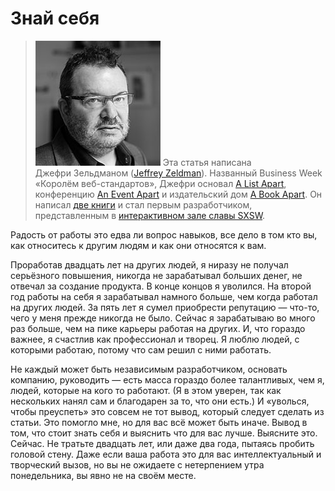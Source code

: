 # Знай себя

> ![Фотография][Джефри Зельдман]
> Эта статья написана Джефри Зельдманом ([Jeffrey Zeldman][2]). Названный Business Week «Королём веб-стандартов», Джефри основал [A List Apart][3], конференцию [An Event Apart][4] и издательский дом [A Book Apart][5]. Он написал [две книги][6] и стал первым разработчиком, представленным в [интерактивном зале славы SXSW][7]. 

Радость от работы это едва ли вопрос навыков, все дело в том кто вы, как относитесь к другим людям и как они относятся к вам.

Проработав двадцать лет на других людей, я ниразу не получал серьёзного повышения, никогда не зарабатывал больших денег, не отвечал за создание продукта. В конце концов я уволился. На второй год работы на себя я зарабатывал намного больше, чем когда работал на других людей. За пять лет я сумел приобрести репутацию — что-то, чего у меня прежде никогда не было. Сейчас я зарабатываю во много раз больше, чем на пике карьеры работая на других. И, что гораздо важнее, я счастлив как профессионал и творец. Я люблю людей, с которыми работаю, потому что сам решил с ними работать.

Не каждый может быть независимым разработчиком, основать компанию, руководить — есть масса гораздо более талантливых, чем я, людей, которые на кого то работают. (Я в этом уверен, так как нескольких нанял сам и благодарен за то, что они есть.) И «уволься, чтобы преуспеть» это совсем не тот вывод, который следует сделать из статьи. Это помогло мне, но для вас всё может быть иначе. Вывод в том, что стоит знать себя и выяснить что для вас лучше. Выясните это. Сейчас. Не тратьте двадцать лет, или даже два года, пытаясь пробить головой стену. Даже если ваша работа это для вас интеллектуальный и творческий вызов, но вы не ожидаете с нетерпением утра понедельника, вы явно не на своём месте.


 [Джефри Зельдман]: img/author.jpg "Джефри Зельдман"
 [2]: http://twitter.com/zeldman
 [3]: http://www.alistapart.com/
 [4]: http://aneventapart.com/
 [5]: http://abookapart.com/
 [6]: http://www.amazon.com/Jeffrey-Zeldman/e/B001IGLM52/ref=sr_tc_2_0?qid=1428563077&sr=1-2-ent
 [7]: http://sxsw.com/interactive/awards/hall-of-fame
